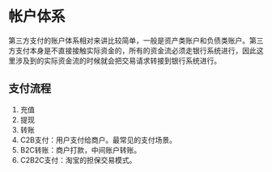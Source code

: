 # 帐户体系
第三方支付的账户体系相对来讲比较简单，一般是资产类账户和负债类账户。第三方支付本身是不直接接触实际资金的，所有的资金流必须走银行系统进行，因此这里涉及到的实际资金流的时候就会把交易请求转接到银行系统进行。

## 支付流程
1. 充值
2. 提现
3. 转账
4. C2B支付：用户支付给商户。最常见的支付场景。
5. B2C转账：商户打款，中间账户转账。
6. C2B2C支付：淘宝的担保交易模式。
